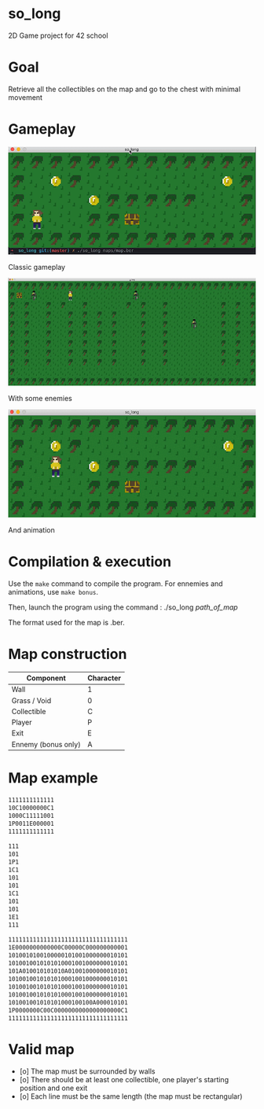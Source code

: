 # so_long
2D Game project for 42 school

# Goal
Retrieve all the collectibles on the map and go to the chest with minimal movement

# Gameplay

![Gif of the gameplay](./img/gameplay1.gif)

Classic gameplay

![Gif of the gameplay](./img/gameplay2.gif)

With some enemies

![Gif of the gameplay](./img/gameplay3.gif)

And animation

# Compilation & execution

Use the ```make``` command to compile the program. For ennemies and animations, use ```make bonus```.

Then, launch the program using the command : ./so_long _path_of_map_

The format used for the map is .ber.

# Map construction

| Component           | Character     |
| ------------------- | ------------- |
| Wall                | 1             |
| Grass / Void        | 0             |
| Collectible         | C             |
| Player              | P             |
| Exit                | E             |
| Ennemy (bonus only) | A             |

# Map example

```
1111111111111
10C10000000C1
1000C11111001
1P0011E000001
1111111111111
```

```
111
101
1P1
1C1
101
101
1C1
101
101
1E1
111
```

```
1111111111111111111111111111111111
1E0000000000000C00000C000000000001
1010010100100000101001000000010101
1010010010101010001001000000010101
101A010010101010A01001000000010101
1010010010101010001001000000010101
1010010010101010001001000000010101
1010010010101010001001000000010101
101001001010101000100100A000010101
1P0000000C00C0000000000000000000C1
1111111111111111111111111111111111
```

# Valid map

- [o] The map must be surrounded by walls
- [o] There should be at least one collectible, one player's starting position and one exit
- [o] Each line must be the same length (the map must be rectangular)
